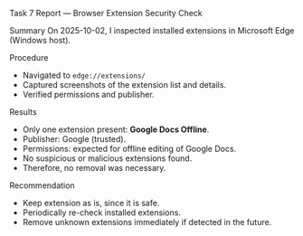 Task 7 Report — Browser Extension Security Check

Summary
On 2025-10-02, I inspected installed extensions in Microsoft Edge (Windows host).

Procedure
- Navigated to `edge://extensions/`
- Captured screenshots of the extension list and details.
- Verified permissions and publisher.

Results
- Only one extension present: **Google Docs Offline**.
- Publisher: Google (trusted).
- Permissions: expected for offline editing of Google Docs.
- No suspicious or malicious extensions found.
- Therefore, no removal was necessary.

 Recommendation
- Keep extension as is, since it is safe.
- Periodically re-check installed extensions.
- Remove unknown extensions immediately if detected in the future.
